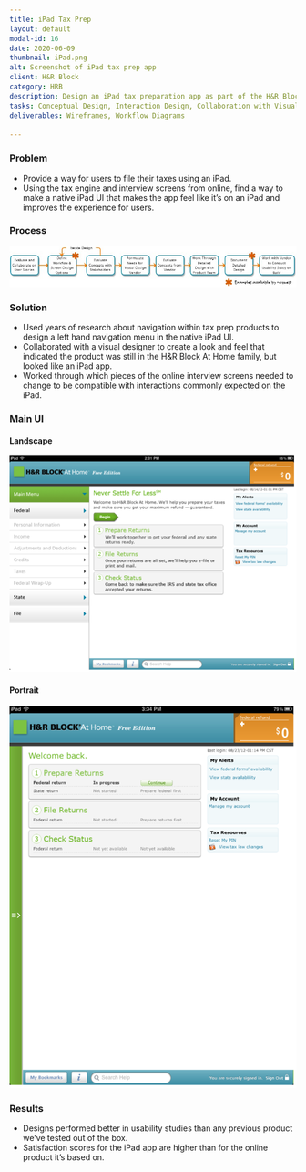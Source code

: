 ```yaml
---
title: iPad Tax Prep
layout: default
modal-id: 16
date: 2020-06-09
thumbnail: iPad.png
alt: Screenshot of iPad tax prep app
client: H&R Block
category: HRB
description: Design an iPad tax preparation app as part of the H&R Block At Home suite of tax preparation products.
tasks: Conceptual Design, Interaction Design, Collaboration with Visual Designers and Vendors
deliverables: Wireframes, Workflow Diagrams

---
```

### Problem
* Provide a way for users to file their taxes using an iPad.
* Using the tax engine and interview screens from online, find a way to make a native iPad UI that makes the app feel like it’s on an iPad and improves the experience for users.

### Process
![Image showing process](./img/portfolio/HRB/iPad/iPadTax_Flow.jpg)
### Solution
* Used years of research about navigation within tax prep products to design a left hand navigation menu in the native iPad UI.
* Collaborated with a visual designer to create a look and feel that indicated the product was still in the H&R Block At Home family, but looked like an iPad app.
* Worked through which pieces of the online interview screens needed to change to be compatible with interactions commonly expected on the iPad.

### Main UI
#### Landscape
![Image showing main UI in landscape mode](./img/portfolio/HRB/iPad/iPadTax_Main.png)
#### Portrait
![Image showing main UI in portrait mode](./img/portfolio/HRB/iPad/iPadTax_Portrait.png)

### Results
* Designs performed better in usability studies than any previous product we’ve tested out of the box.
* Satisfaction scores for the iPad app are higher than for the online product it’s based on.
